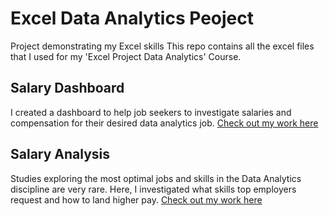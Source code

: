 # Excel Data Analytics Peoject
 Project demonstrating my Excel skills
This repo contains all the excel files that I used for my 'Excel Project Data Analytics' Course.

 ## Salary Dashboard
I created a dashboard to help job seekers to investigate salaries and compensation for their desired data analytics job. 
[Check out my work here](Project_1-Dashboard)


 ## Salary Analysis
 Studies exploring the most optimal jobs and skills in the Data Analytics discipline are very rare. Here, I investigated what skills top employers request and how to land higher pay. 
[Check out my work here](Project_2-Analysis)



